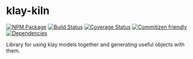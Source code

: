 # klay-kiln
[![NPM Package](https://badge.fury.io/js/klay-kiln.svg)](https://www.npmjs.com/package/klay-kiln)
[![Build Status](https://travis-ci.org/patrickhulce/klay-kiln.svg?branch=master)](https://travis-ci.org/patrickhulce/klay-kiln)
[![Coverage Status](https://coveralls.io/repos/github/patrickhulce/klay-kiln/badge.svg?branch=master)](https://coveralls.io/github/patrickhulce/klay-kiln?branch=master)
[![Commitizen friendly](https://img.shields.io/badge/commitizen-friendly-brightgreen.svg)](http://commitizen.github.io/cz-cli/)
[![Dependencies](https://david-dm.org/patrickhulce/klay-kiln.svg)](https://david-dm.org/patrickhulce/klay-kiln)

Library for using klay models together and generating useful objects with them.
